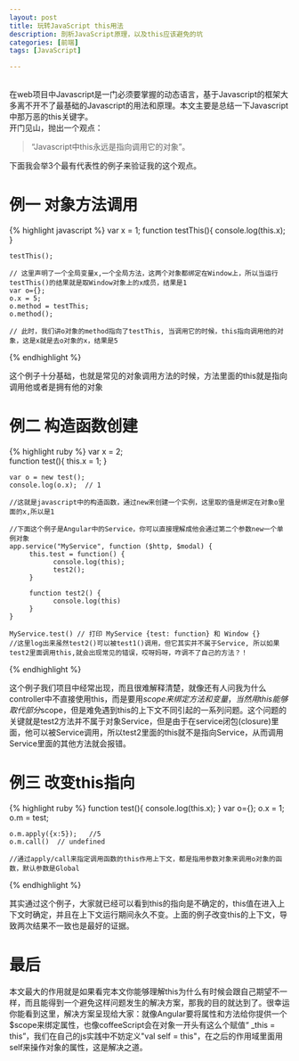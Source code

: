 ```yaml
---
layout: post
title: 玩转JavaScript this用法
description: 剖析JavaScript原理，以及this应该避免的坑
categories: [前端]
tags: [JavaScript]

---
```

<br/>
    在web项目中Javascript是一门必须要掌握的动态语言，基于Javascript的框架大多离不开不了最基础的Javascript的用法和原理。本文主要是总结一下Javascript中那万恶的this关键字。
<br/>
开门见山，抛出一个观点：

>“Javascript中this永远是指向调用它的对象”。
>

下面我会举3个最有代表性的例子来验证我的这个观点。

# 例一 对象方法调用

{% highlight javascript %}
    var x = 1;
    function testThis(){
        console.log(this.x);
    } 

    testThis();

    // 这里声明了一个全局变量x,一个全局方法，这两个对象都绑定在Window上，所以当运行testThis()的结果就是取Window对象上的x成员，结果是1
    var o={};
    o.x = 5;
    o.method = testThis;
    o.method();

    // 此时，我们讲o对象的method指向了testThis, 当调用它的时候，this指向调用他的对象，这是x就是去o对象的x，结果是5

{% endhighlight %}

这个例子十分基础，也就是常见的对象调用方法的时候，方法里面的this就是指向调用他或者是拥有他的对象

# 例二 构造函数创建

{% highlight ruby %}
    var x = 2;    
    function test(){
        this.x = 1;
    }

    var o = new test();
    console.log(o.x);  // 1

    //这就是javascript中的构造函数，通过new来创建一个实例，这里取的值是绑定在对象o里面的x,所以是1

    //下面这个例子是Angular中的Service，你可以直接理解成他会通过第二个参数new一个单例对象
    app.service("MyService", function ($http, $modal) {
         this.test = function() {
               console.log(this);
               test2();
         }
          
         function test2() {
               console.log(this)
         }
    }        

    MyService.test() // 打印 MyService {test: function} 和 Window {}
    //这里log出来虽然test2()可以被test1()调用，但它其实并不属于Service, 所以如果test2里面调用this,就会出现常见的错误，哎呀妈呀，咋调不了自己的方法？！

{% endhighlight %}

这个例子我们项目中经常出现，而且很难解释清楚，就像还有人问我为什么controller中不直接使用this，而是要用$scope来绑定方法和变量，当然用this能够取代部分$scope，但是难免遇到this的上下文不同引起的一系列问题。这个问题的关键就是test2方法并不属于对象Service，但是由于在service闭包(closure)里面，他可以被Service调用，所以test2里面的this就不是指向Service，从而调用Service里面的其他方法就会报错。

# 例三 改变this指向

{% highlight ruby %}
    function test(){
        console.log(this.x);
    }
    var o={};
    o.x = 1;
    o.m = test;

    o.m.apply({x:5});   //5
    o.m.call()  // undefined

    //通过apply/call来指定调用函数的this作用上下文，都是指用参数对象来调用o对象的函数，默认参数是Global

{% endhighlight %}

其实通过这个例子，大家就已经可以看到this的指向是不确定的，this值在进入上下文时确定，并且在上下文运行期间永久不变。上面的例子改变this的上下文，导致两次结果不一致也是最好的证据。

# 最后

本文最大的作用就是如果看完本文你能够理解this为什么有时候会跟自己期望不一样，而且能得到一个避免这样问题发生的解决方案，那我的目的就达到了。很幸运你能看到这里，解决方案呈现给大家：就像Angular要将属性和方法给你提供一个$scope来绑定属性，也像coffeeScript会在对象一开头有这么个赋值“ _this = this”，我们在自己的js实践中不妨定义"val self = this"，在之后的作用域里面用self来操作对象的属性，这是解决之道。
